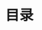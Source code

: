 <!--
 * @Author: YZQ
 * @Description: 
 * @Date: 2020-10-13 14:20:05
 * @LastEditors: YZQ
 * @LastEditTime: 2020-10-13 14:20:26
-->
# 目录